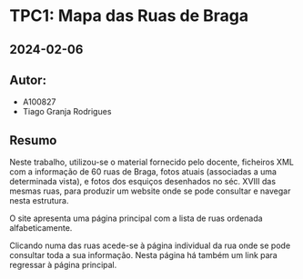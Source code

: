 # TPC1: Mapa das Ruas de Braga
## 2024-02-06

## Autor:
- A100827
- Tiago Granja Rodrigues

## Resumo

Neste trabalho, utilizou-se o material fornecido pelo docente, ficheiros XML com a informação de 60 ruas de Braga, fotos atuais (associadas a uma determinada vista), e fotos dos esquiços desenhados no séc. XVIII das mesmas ruas, para produzir um website onde se pode consultar e navegar nesta estrutura.

O site apresenta uma página principal com a lista de ruas ordenada alfabeticamente. 

Clicando numa das ruas acede-se à página individual da rua onde se pode consultar toda a sua informação. Nesta página há também um link para regressar à página principal.